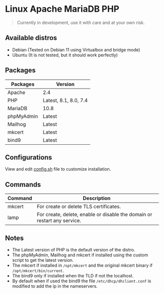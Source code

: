 # **L**inux **A**pache **M**ariaDB **P**HP

> Currently in development, use it with care and at your own risk.

## Available distros

* Debian (Tested on Debian 11 using Virtualbox and bridge mode)
* Ubuntu (It is not tested, but it should work perfectly)

## Packages

| **Packages** | **Version**           |
| ------------ | --------------------- |
| Apache       | 2.4                   |
| PHP          | Latest, 8.1, 8.0, 7.4 |
| MariaDB      | 10.8                  |
| phpMyAdmin   | Latest                |
| Mailhog      | Latest                |
| mkcert       | Latest                |
| bind9        | Latest                |

## Configurations

View and edit [config.sh](config.sh) file to customize installation.

## Commands

| **Command** | **Description**                                                          |
| ----------- | ------------------------------------------------------------------------ |
| mkcert      | For create or delete TLS certificates.                                   |
| lamp        | For create, delete, enable or disable the domain or restart any service. |

## Notes

* The Latest version of PHP is the default version of the distro.
* The phpMyAdmin, Mailhog and mkcert if installed using the custom script to get the latest version.
* The mkcert if installed in `/opt/mkcert` and the original mkcert binary if `/opt/mkcert/bin/current`.
* The bind9 only if installed when the TLD if not the localhost.
* By default when if used the bind9 the file `/etc/dhcp/dhclient.conf` is modified to add the ip in the nameservers.
